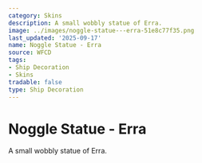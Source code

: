```yaml
---
category: Skins
description: A small wobbly statue of Erra.
image: ../images/noggle-statue---erra-51e8c77f35.png
last_updated: '2025-09-17'
name: Noggle Statue - Erra
source: WFCD
tags:
- Ship Decoration
- Skins
tradable: false
type: Ship Decoration
---
```


# Noggle Statue - Erra

A small wobbly statue of Erra.

